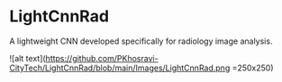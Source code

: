 # LightCnnRad
A lightweight CNN developed specifically for radiology image analysis.

![alt text](https://github.com/PKhosravi-CityTech/LightCnnRad/blob/main/Images/LightCnnRad.png =250x250)
